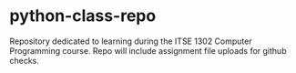 # python-class-repo

Repository dedicated to learning during the ITSE 1302 Computer Programming course. Repo will include assignment file uploads for github checks. 
